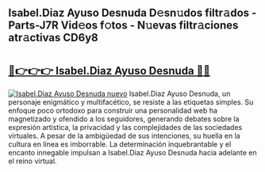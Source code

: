 ## Isabel.Diaz Ayuso Desnuda D𝚎sn𝚞dos filtr𝚊dos - Parts-J7R Vid𝚎os f𝚘tos - N𝚞evas filtr𝚊ciones atr𝚊ctivas CD6y8

# <h2><a href="http://mb6b17.tromn.icu/?c=Isabel.Diaz+Ayuso+Desnuda">🔗👉👉👉 Isabel.Diaz Ayuso Desnuda 🔗🔗</a></h2>

[![Isabel.Diaz Ayuso Desnuda nuevo](https://i.imgur.com/pEAQMta.gif)](http://mb6b17.tromn.icu/?c=Isabel.Diaz+Ayuso+Desnuda)
Isabel.Diaz Ayuso Desnuda, un personaje enigmático y multifacético, se resiste a las etiquetas simples. Su enfoque poco ortodoxo para construir una personalidad web ha magnetizado y ofendido a los seguidores, generando debates sobre la expresión artística, la privacidad y las complejidades de las sociedades virtuales. A pesar de la ambigüedad de sus intenciones, su huella en la cultura en línea es imborrable. La determinación inquebrantable y el encanto innegable impulsan a Isabel.Diaz Ayuso Desnuda hacia adelante en el reino virtual.
